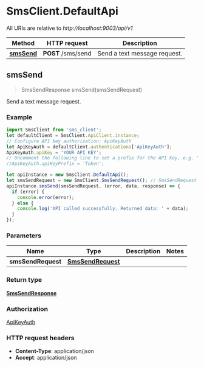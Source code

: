 # SmsClient.DefaultApi

All URIs are relative to *http://localhost:9003/api/v1*

Method | HTTP request | Description
------------- | ------------- | -------------
[**smsSend**](DefaultApi.md#smsSend) | **POST** /sms/send | Send a text message request.



## smsSend

> SmsSendResponse smsSend(smsSendRequest)

Send a text message request.

### Example

```javascript
import SmsClient from 'sms_client';
let defaultClient = SmsClient.ApiClient.instance;
// Configure API key authorization: ApiKeyAuth
let ApiKeyAuth = defaultClient.authentications['ApiKeyAuth'];
ApiKeyAuth.apiKey = 'YOUR API KEY';
// Uncomment the following line to set a prefix for the API key, e.g. "Token" (defaults to null)
//ApiKeyAuth.apiKeyPrefix = 'Token';

let apiInstance = new SmsClient.DefaultApi();
let smsSendRequest = new SmsClient.SmsSendRequest(); // SmsSendRequest | 
apiInstance.smsSend(smsSendRequest, (error, data, response) => {
  if (error) {
    console.error(error);
  } else {
    console.log('API called successfully. Returned data: ' + data);
  }
});
```

### Parameters


Name | Type | Description  | Notes
------------- | ------------- | ------------- | -------------
 **smsSendRequest** | [**SmsSendRequest**](SmsSendRequest.md)|  | 

### Return type

[**SmsSendResponse**](SmsSendResponse.md)

### Authorization

[ApiKeyAuth](../README.md#ApiKeyAuth)

### HTTP request headers

- **Content-Type**: application/json
- **Accept**: application/json

